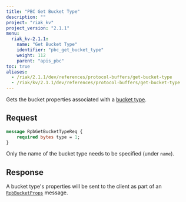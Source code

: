 ```yaml
---
title: "PBC Get Bucket Type"
description: ""
project: "riak_kv"
project_version: "2.1.1"
menu:
  riak_kv-2.1.1:
    name: "Get Bucket Type"
    identifier: "pbc_get_bucket_type"
    weight: 112
    parent: "apis_pbc"
toc: true
aliases:
  - /riak/2.1.1/dev/references/protocol-buffers/get-bucket-type
  - /riak/kv/2.1.1/dev/references/protocol-buffers/get-bucket-type
---
```


Gets the bucket properties associated with a [bucket type](/riak/kv/2.1.1/using/cluster-operations/bucket-types).

## Request

```protobuf
message RpbGetBucketTypeReq {
    required bytes type = 1;
}
```

Only the name of the bucket type needs to be specified (under `name`).

## Response

A bucket type's properties will be sent to the client as part of an
[`RpbBucketProps`](/riak/kv/2.1.1/developing/api/protocol-buffers/get-bucket-props) message.
